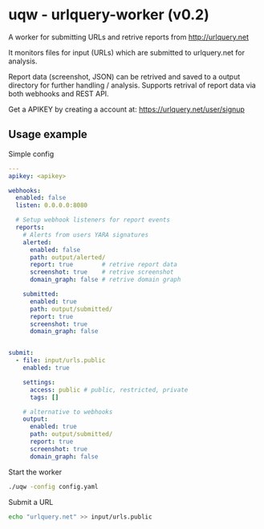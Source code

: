 # uqw - urlquery-worker (v0.2)

A worker for submitting URLs and retrive reports from http://urlquery.net

It monitors files for input (URLs) which are submitted to urlquery.net for analysis.

Report data (screenshot, JSON) can be retrived and saved to a output directory for further handling / analysis.
Supports retrival of report data via both webhooks and REST API.

Get a APIKEY by creating a account at:
https://urlquery.net/user/signup


## Usage example

Simple config
```yaml
---
apikey: <apikey> 

webhooks: 
  enabled: false
  listen: 0.0.0.0:8080

  # Setup webhook listeners for report events
  reports:
    # Alerts from users YARA signatures
    alerted:
      enabled: false
      path: output/alerted/
      report: true        # retrive report data
      screenshot: true    # retrive screenshot
      domain_graph: false # retrive domain graph

    submitted:
      enabled: true
      path: output/submitted/
      report: true
      screenshot: true
      domain_graph: false


submit:
  - file: input/urls.public
    enabled: true

    settings:
      access: public # public, restricted, private
      tags: []

    # alternative to webhooks
    output:
      enabled: true
      path: output/submitted/
      report: true
      screenshot: true
      domain_graph: false
```

Start the worker
```bash
./uqw -config config.yaml
```

Submit a URL
```bash
echo "urlquery.net" >> input/urls.public
```